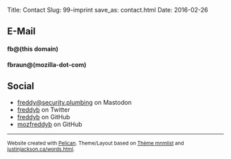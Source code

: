 Title: Contact
Slug: 99-imprint
save_as: contact.html
Date: 2016-02-26


## E-Mail
#### <span class='emailaddr' data-crypt="aeGaubcbunl*eufri)dhj">fb@(this domain)</span>

#### <span class='emailaddr' data-crypt="aeufriGjh}nkkf)dhj">fbraun@(mozilla-dot-com)</span>

## Social
* [freddy@security.plumbing](https://social.security.plumbing/@freddy) on Mastodon
* <a href="https://mobile.twitter.com/freddyb">freddyb</a> on Twitter
* <a href="https://github.com/freddyb">freddyb</a> on GitHub
* <a href="https://github.com/mozfreddyb">mozfreddyb</a> on GitHub

<script>window.addEventListener("load",function(){var c=document.querySelectorAll(".emailaddr");for(var f=0;f<c.length;f++){var b=c[f];var a=b.dataset.crypt;var d="";for(i=0;i<a.length;i++){d+=String.fromCharCode(a.charCodeAt(i)^7)}b.innerHTML="<a href='mailto:"+d+"'>"+d+"</a>"}});</script>


<hr>
<footer><small>Website created with <a href="http://blog.getpelican.com/">Pelican</a>. Theme/Layout based on <a href="http://mathieu.agopian.info/mnmlist/theme.html">Thème mnmlist</a> and <a href="http://justinjackson.ca/words.html">justinjackson.ca/words.html</a>.</small></footer>
